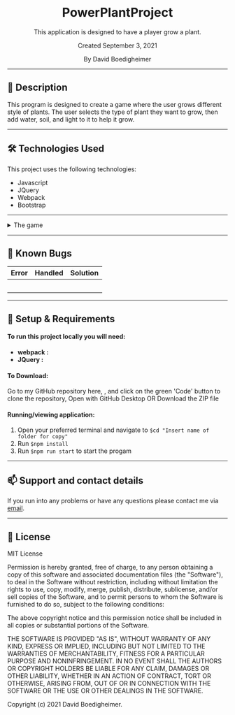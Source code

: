 <br>
<h1 align = "center">
<b> PowerPlantProject </b>
</h1>

<p align = "center">
This application is designed to have a player grow a plant. </p>
<p align = "center"> Created September 3, 2021 </p>

<p align = "center">
 By David Boedigheimer
 </p>

--------------------

## 📖  Description
This program is designed to create a game where the user grows different style of plants. The user selects the type of plant they want to grow, then add water, soil, and light to it to help it grow.

--------------------

## 🛠️ Technologies Used

This project uses the following technologies:

- Javascript
- JQuery
- Webpack
- Bootstrap

-------------------

<details>
<summary>The game</summary>

| Gameplay function | Input | Output |
| :------------- | :------------- | :------------- |
| Plant selection: the user selects which plant they want to grow | dropdown selection of three plants | the inputs from the user are increased or decreased |
| Managing your plant: by clicking on different water, soil, and light, the user can modify the plants levels |  |  |
|  |  |  |

</details>

-------------------

## 🐛 Known Bugs

| Error | Handled | Solution |
| :------------- | :------------- | :------------- |
|  |  | 
|  |  | 
|  |  | 
|  |  | 
|  |  | 

-------------------

## 🔧 Setup & Requirements

#### To run this project locally you will need:

- **webpack :** 
- **JQuery :**  
#### To Download:

Go to my GitHub repository here, , and click on the green 'Code' button to clone the repository, Open with GitHub Desktop OR Download the ZIP file

#### Running/viewing application:

1. Open your preferred terminal and navigate to `$cd "Insert name of folder for copy"`
2. Run `$npm install`
3. Run `$npm run start` to start the progam

--------------------------

## 📫 Support and contact details

If you run into any problems or have any questions please contact me via [email](stealth259@gmail.com).

---------------------------

## 📘 License

MIT License

Permission is hereby granted, free of charge, to any person obtaining a copy
of this software and associated documentation files (the "Software"), to deal
in the Software without restriction, including without limitation the rights
to use, copy, modify, merge, publish, distribute, sublicense, and/or sell
copies of the Software, and to permit persons to whom the Software is
furnished to do so, subject to the following conditions:

The above copyright notice and this permission notice shall be included in all
copies or substantial portions of the Software.

THE SOFTWARE IS PROVIDED "AS IS", WITHOUT WARRANTY OF ANY KIND, EXPRESS OR
IMPLIED, INCLUDING BUT NOT LIMITED TO THE WARRANTIES OF MERCHANTABILITY,
FITNESS FOR A PARTICULAR PURPOSE AND NONINFRINGEMENT. IN NO EVENT SHALL THE
AUTHORS OR COPYRIGHT HOLDERS BE LIABLE FOR ANY CLAIM, DAMAGES OR OTHER
LIABILITY, WHETHER IN AN ACTION OF CONTRACT, TORT OR OTHERWISE, ARISING FROM,
OUT OF OR IN CONNECTION WITH THE SOFTWARE OR THE USE OR OTHER DEALINGS IN THE
SOFTWARE.

Copyright (c) 2021 David Boedigheimer.